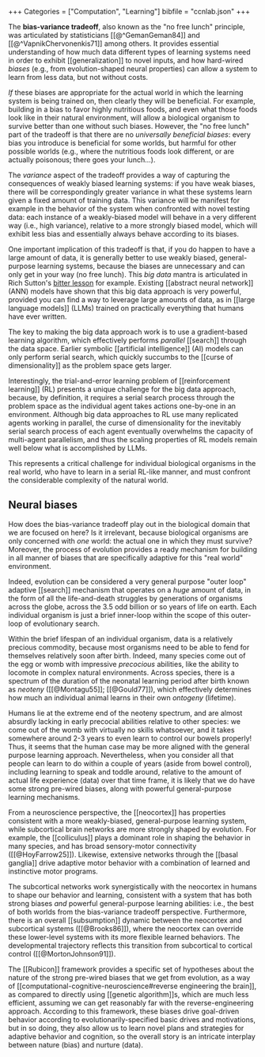 +++
Categories = ["Computation", "Learning"]
bibfile = "ccnlab.json"
+++

The **bias-variance tradeoff**, also known as the "no free lunch" principle, was articulated by statisticians [[@^GemanGeman84]] and [[@^VapnikChervonenkis71]] among others. It provides essential understanding of how much data different types of learning systems need in order to exhibit [[generalization]] to novel inputs, and how hard-wired _biases_ (e.g., from evolution-shaped neural properties) can allow a system to learn from less data, but not without costs.

_If_ these biases are appropriate for the actual world in which the learning system is being trained on, then clearly they will be beneficial. For example, building in a bias to favor highly nutritious foods, and even what those foods look like in their natural environment, will allow a biological organism to survive better than one without such biases. However, the "no free lunch" part of the tradeoff is that there are no _universally beneficial biases_: every bias you introduce is beneficial for some worlds, but harmful for other possible worlds (e.g., where the nutritious foods look different, or are actually poisonous; there goes your lunch...).

The _variance_ aspect of the tradeoff provides a way of capturing the consequences of weakly biased learning systems: if you have weak biases, there will be correspondingly greater variance in what these systems learn given a fixed amount of training data. This variance will be manifest for example in the behavior of the system when confronted with novel testing data: each instance of a weakly-biased model will behave in a very different way (i.e., high variance), relative to a more strongly biased model, which will exhibit less bias and essentially always behave according to its biases.

One important implication of this tradeoff is that, if you do happen to have a large amount of data, it is generally better to use weakly biased, general-purpose learning systems, because the biases are unnecessary and can only get in your way (no free lunch). This _big data_ mantra is articulated in Rich Sutton's [bitter lesson](http://www.incompleteideas.net/IncIdeas/BitterLesson.html) for example. Existing [[abstract neural network]] (ANN) models have shown that this big data approach is very powerful, provided you can find a way to leverage large amounts of data, as in [[large language models]] (LLMs) trained on practically everything that humans have ever written.

The key to making the big data approach work is to use a gradient-based learning algorithm, which effectively performs _parallel_ [[search]] through the data space. Earlier symbolic [[artificial intelligence]] (AI) models can only perform serial search, which quickly succumbs to the [[curse of dimensionality]] as the problem space gets larger. 

Interestingly, the trial-and-error learning problem of [[reinforcement learning]] (RL) presents a unique challenge for the big data approach, because, by definition, it requires a serial search process through the problem space as the individual agent takes actions one-by-one in an environment. Although big data approaches to RL use many replicated agents working in parallel, the curse of dimensionality for the inevitably serial search process of each agent eventually overwhelms the capacity of multi-agent parallelism, and thus the scaling properties of RL models remain well below what is accomplished by LLMs.

This represents a critical challenge for individual biological organisms in the real world, who have to learn in a serial RL-like manner, and must confront the considerable complexity of the natural world.

## Neural biases

How does the bias-variance tradeoff play out in the biological domain that we are focused on here? Is it irrelevant, because biological organisms are only concerned with _one_ world: the actual one in which they must survive? Moreover, the process of evolution provides a ready mechanism for building in all manner of biases that are specifically adaptive for this "real world" environment.

Indeed, evolution can be considered a very general purpose "outer loop" adaptive [[search]] mechanism that operates on a _huge_ amount of data, in the form of all the life-and-death struggles by generations of organisms across the globe, across the 3.5 odd billion or so years of life on earth. Each individual organism is just a brief inner-loop within the scope of this outer-loop of evolutionary search.

Within the brief lifespan of an individual organism, data is a relatively precious commodity, because most organisms need to be able to fend for themselves relatively soon after birth. Indeed, many species come out of the egg or womb with impressive _precocious_ abilities, like the ability to locomote in complex natural environments. Across species, there is a spectrum of the duration of the neonatal learning period after birth known as _neoteny_ ([[@Montagu55]]; [[@Gould77]]), which effectively determines how much an individual animal learns in their own _ontogeny_ (lifetime).

Humans lie at the extreme end of the neoteny spectrum, and are almost absurdly lacking in early precocial abilities relative to other species: we come out of the womb with virtually no skills whatsoever, and it takes somewhere around 2-3 years to even learn to control our bowels properly! Thus, it seems that the human case may be more aligned with the general purpose learning approach. Nevertheless, when you consider all that people can learn to do within a couple of years (aside from bowel control), including learning to speak and toddle around, relative to the amount of actual life experience (data) over that time frame, it is likely that we do have some strong pre-wired biases, along with powerful general-purpose learning mechanisms.

From a neuroscience perspective, the [[neocortex]] has properties consistent with a more weakly-biased, general-purpose learning system, while subcortical brain networks are more strongly shaped by evolution. For example, the [[colliculus]] plays a dominant role in shaping the behavior in many species, and has broad sensory-motor connectivity ([[@HoyFarrow25]]). Likewise, extensive networks through the [[basal ganglia]] drive adaptive motor behavior with a combination of learned and instinctive motor programs.

The subcortical networks work synergistically with the neocortex in humans to shape our behavior and learning, consistent with a system that has both strong biases _and_ powerful general-purpose learning abilities: i.e., the best of both worlds from the bias-variance tradeoff perspective. Furthermore, there is an overall [[subsumption]] dynamic between the neocortex and subcortical systems ([[@Brooks86]]), where the neocortex can override these lower-level systems with its more flexible learned behaviors. The developmental trajectory reflects this transition from subcortical to cortical control ([[@MortonJohnson91]]).

The [[Rubicon]] framework provides a specific set of hypotheses about the nature of the strong pre-wired biases that we get from evolution, as a way of [[computational-cognitive-neuroscience#reverse engineering the brain]], as compared to directly using [[genetic algorithm]]s, which are much less efficient, assuming we can get reasonably far with the reverse-engineering approach. According to this framework, these biases drive goal-driven behavior according to evolutionarily-specified basic drives and motivations, but in so doing, they also allow us to learn novel plans and strategies for adaptive behavior and cognition, so the overall story is an intricate interplay between nature (bias) and nurture (data).


